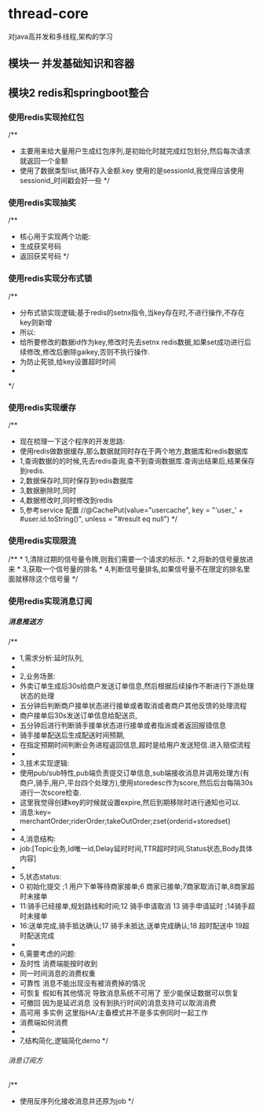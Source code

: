 # thread-core
对java高并发和多线程,架构的学习
## 模块一 并发基础知识和容器

## 模块2 redis和springboot整合
### 使用redis实现抢红包
/**
 * 主要用来给大量用户生成红包序列,是初始化时就完成红包划分,然后每次请求就返回一个金额
 * 使用了数据类型list,循环存入金额.key 使用的是sessionId,我觉得应该使用sessionid_时间戳会好一些
 */
### 使用redis实现抽奖
/**
 * 核心用于实现两个功能:
 * 生成获奖号码
 * 返回获奖号码
 */
 ### 使用redis实现分布式锁
 /**
 * 分布式锁实现逻辑;基于redis的setnx指令,当key存在时,不进行操作,不存在key则新增
 * 所以:
 * 给所要修改的数据id作为key,修改时先去setnx redis数据,如果set成功进行后续修改,修改后删除gaikey,否则不执行操作.
 * 为防止死锁,给key设置超时时间
 *
 */
### 使用redis实现缓存
/**
 * 现在梳理一下这个程序的开发思路:
 * 使用redis做数据缓存,那么数据就同时存在于两个地方,数据库和redis数据库
 * 1,查询数据的的时候,先去redis查询,查不到查询数据库.查询出结果后,结果保存到redis.
 * 2,数据保存时,同时保存到redis数据库
 * 3,数据删除时,同时
 * 4,数据修改时,同时修改到redis
 * 5,参考service 配置 //@CachePut(value="usercache", key = "'user_' + #user.id.toString()", unless = "#result eq null")
 */
 ### 使用redis实现限流
 /**
         * 1,清除过期的信号量令牌,则我们需要一个请求的标示.
         * 2,将新的信号量放进来
         * 3,获取一个信号量的排名
         * 4,判断信号量排名,如果信号量不在限定的排名里面就移除这个信号量
         */
 ### 使用redis实现消息订阅
 ##### 消息推送方
 /**
 * 1,需求分析:延时队列,
 *
 * 2,业务场景:
 * 外卖订单生成后30s给商户发送订单信息,然后根据后续操作不断进行下游处理状态的处理
 * 五分钟后判断商户接单状态进行接单或者取消或者商户其他反馈的处理流程
 * 商户接单后30s发送订单信息给配送员,
 * 五分钟后进行判断骑手接单状态进行接单或者指派或者返回报错信息
 * 骑手接单配送后生成配送时间预期,
 * 在指定预期时间判断业务进程返回信息,超时是给用户发送短信.进入赔偿流程
 *
 * 3,技术实现逻辑:
 * 使用pub/sub特性,pub端负责提交订单信息,sub端接收消息并调用处理方(有商户,骑手,用户,平台四个处理方),使用storedesc作为score,然后后台每隔30s进行一次score检查.
 * 这里我觉得创建key的时候就设置expire,然后到期移除时进行通知也可以.
 * 消息:key= merchantOrder;riderOrder;takeOutOrder;zset{orderid+storedset}
 *
 * 4,消息结构:
 * job:[Topic业务,Id唯一id,Delay延时时间,TTR超时时间,Status状态,Body具体内容]
 *
 * 5,状态status:
 * 0 初始化提交 ;1 用户下单等待商家接单;6 商家已接单;7商家取消订单,8商家超时未接单
 * 11:骑手已经接单,规划路线和时间;12 骑手申请取消 13 骑手申请延时 ;14骑手超时未接单
 * 16:送单完成,骑手抵达确认;17 骑手未抵达,送单完成确认;18 超时配送中 19超时配送完成
 *
 *  6,需要考虑的问题:
 * 及时性 消费端能按时收到
 * 同一时间消息的消费权重
 * 可靠性 消息不能出现没有被消费掉的情况
 * 可恢复 假如有其他情况 导致消息系统不可用了 至少能保证数据可以恢复
 * 可撤回 因为是延迟消息 没有到执行时间的消息支持可以取消消费
 * 高可用 多实例 这里指HA/主备模式并不是多实例同时一起工作
 * 消费端如何消费
 *
 * 7,结构简化,逻辑简化demo
 */
 
 ###### 消息订阅方
 /**
  * 使用反序列化接收消息并还原为job
  */
  
  
 
